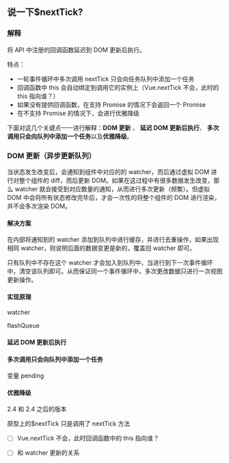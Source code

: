 ## 说一下\$nextTick?

### 解释

将 API 中注册的回调函数延迟到 DOM 更新后执行。

特点：

- 一轮事件循环中多次调用 nextTick 只会向任务队列中添加一个任务
- 回调函数中 this 会自动绑定到调用它的实例上（Vue.nextTick 不会，此时的 this 指向谁？）
- 如果没有提供回调函数，在支持 Promise 的情况下会返回一个 Promise
- 在不支持 Promise 的情况下，会进行优雅降级

下面对这几个关键点一一进行解释：**DOM 更新** 、 **延迟 DOM 更新后执行**、 **多次调用只会向队列中添加一个任务**以及**优雅降级**。

### DOM 更新（异步更新队列）

当状态发生改变后，会通知到组件中对应的的 watcher，而后通过虚拟 DOM 进行对整个组件的 diff，而后更新 DOM。如果在这过程中有很多数据发生改变，那么 watcher 就会接受到对应数量的通知，从而进行多次更新（频繁）。但虚拟 DOM 中会将所有状态修改完毕后，才会一次性的将整个组件的 DOM 进行渲染，并不会多次渲染 DOM。

#### 解决方案

在内部将通知到的 watcher 添加到队列中进行缓存，并进行去重操作，如果出现相同 watcher，则说明后面的数据变更是新的，覆盖旧 watcher 即可。

只有队列中不存在这个 watcher 才会加入到队列中，当进行到下一次事件循环中，清空该队列即可。从而保证同一个事件循环中，多次更改数据只进行一次视图更新操作。

#### 实现原理

watcher

flashQueue

#### 延迟 DOM 更新后执行

#### 多次调用只会向队列中添加一个任务

变量 pending

#### 优雅降级

2.4 和 2.4 之后的版本

原型上的\$nextTick 只是调用了 nextTick 方法

- [ ] Vue.nextTick 不会，此时回调函数中的 this 指向谁？

- [ ] 和 watcher 更新的关系
